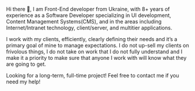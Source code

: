 Hi there 👋, I am Front-End developer from Ukraine, with 8+ years of experience as a Software Developer specializing in UI development, Content Management Systems(CMS), and in the areas including Internet/Intranet technology, client/server, and multitier applications.

I work with my clients, efficiently, clearly defining their needs and it’s a primary goal of mine to manage expectations. I do not up-sell my clients on frivolous things, I do not take on work that I do not fully understand and I make it a priority to make sure that anyone I work with will know what they are going to get.

Looking for a long-term, full-time project! Feel free to contact me if you need my help!
